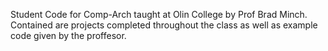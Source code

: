 Student Code for Comp-Arch taught at Olin College by Prof Brad Minch. Contained are projects completed throughout the class as well as example code given by the proffesor.
